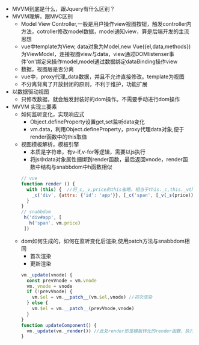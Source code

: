  - MVVM到底是什么，跟Jquery有什么区别？
  - MVVM理解，跟MVC区别
    - Model View Controller,一般是用户操作view视图按钮，触发controller内方法，cotroller修改model数据，model通知view，算是后端开发的主流思想
    - vue中template为View, data对象为Model,new Vue({el,data,methods})为ViewModel，连接视图view与data，view通过DOMlistenser事件'on'绑定来操作model,model通过数据绑定dataBinding操作view
    - 数据，视图层是否分离
     - vue中，proxy代理_data数据，并且不允许直接修改。template为视图
     - 不分离背离了开放封闭的原则，不利于维护，功能扩展
   - 以数据驱动视图
     - 只修改数据，就会触发封装好的dom操作。不需要手动进行dom操作
  - MVVM 实现三要素
    - 如何监听变化，实现响应式
      - Object.defineProperty设置get,set监听data变化
      - vm.data，利用Object.defineProperty，proxy代理data对象,便于render函数中的this取值
    - 视图模板解析，模板引擎
      - 本质是字符串，有v-if,v-for等逻辑，需要以js执行
      - 将js中data对象属性捆绑到render函数，最后返回vnode，render函数中结构与snabbdom中h函数相似
      ```js
      // vue
      function render () {
        with (this) {  //将_c,_v,price的this省略，相当于this._c,this._vthis.price
          _c('div', {attrs: {'id': 'app'}}, [_c('span', [_v(_s(price))])])  //_c创建vnode，_v字符串节点，_s字符串转话
        }
      }
      // snabbdom
       h('div#app', [
         h('span', vm.price)
       ])
      ```
    - dom如何生成的，如何在监听变化后渲染,使用patch方法与snabbdom相同
      - 首次渲染
      - 更新渲染
      ```js
      vm._update(vnode) {
        const prevVnode = vm.vnode
        vm._vnode = vnode
        if (!prevVnode) {
          vm.$el = vm.__patch__(vm.$el,vnode) //初次渲染
        } else {
          vm.$el = vm.__patch__(prevVnode,vnode)
        }
      }
      function updateComponent() {
        vm._update(vm._render()) //此处render即是模板转化的render函数，执行后可生成vnode
      }
      ```

